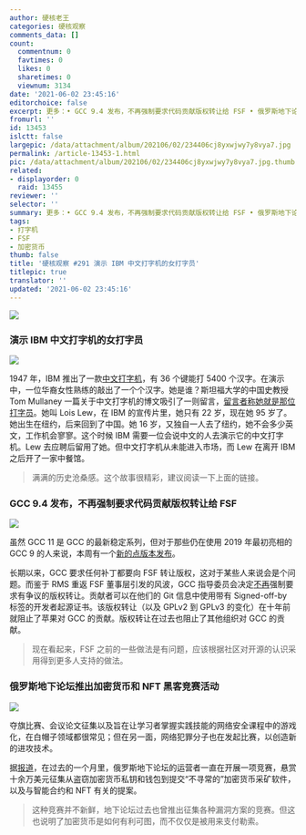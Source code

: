 ```yaml
---
author: 硬核老王
categories: 硬核观察
comments_data: []
count:
  commentnum: 0
  favtimes: 0
  likes: 0
  sharetimes: 0
  viewnum: 3134
date: '2021-06-02 23:45:16'
editorchoice: false
excerpt: 更多：• GCC 9.4 发布，不再强制要求代码贡献版权转让给 FSF • 俄罗斯地下论坛推出加密货币和 NFT 黑客竞赛活动
fromurl: ''
id: 13453
islctt: false
largepic: /data/attachment/album/202106/02/234406cj8yxwjwy7y8vya7.jpg
permalink: /article-13453-1.html
pic: /data/attachment/album/202106/02/234406cj8yxwjwy7y8vya7.jpg.thumb.jpg
related:
- displayorder: 0
  raid: 13455
reviewer: ''
selector: ''
summary: 更多：• GCC 9.4 发布，不再强制要求代码贡献版权转让给 FSF • 俄罗斯地下论坛推出加密货币和 NFT 黑客竞赛活动
tags:
- 打字机
- FSF
- 加密货币
thumb: false
title: '硬核观察 #291 演示 IBM 中文打字机的女打字员'
titlepic: true
translator: ''
updated: '2021-06-02 23:45:16'
---
```


![](/data/attachment/album/202106/02/234406cj8yxwjwy7y8vya7.jpg)


### 演示 IBM 中文打字机的女打字员


![](/data/attachment/album/202106/02/234417art8meuiwkrwutrm.jpg)


1947 年，IBM 推出了一款[中文打字机](https://zh.wikipedia.org/wiki/%E4%B8%AD%E6%96%87%E6%89%93%E5%AD%97%E6%A9%9F)，有 36 个键能打 5400 个汉字。在演示中，一位华裔女性熟练的敲出了一个个汉字。她是谁？斯坦福大学的中国史教授 Tom Mullaney 一篇关于中文打字机的博文吸引了一则留言，[留言者称她就是那位打字员](https://www.fastcompany.com/90635203/ibm-chinese-typewriter-lois-lew)。她叫 Lois Lew，在 IBM 的宣传片里，她只有 22 岁，现在她 95 岁了。她出生在纽约，后来回到了中国。她 16 岁，又独自一人去了纽约，她不会多少英文，工作机会寥寥。这个时候 IBM 需要一位会说中文的人去演示它的中文打字机。Lew 去应聘后留用了她。但中文打字机从未能进入市场，而 Lew 在离开 IBM 之后开了一家中餐馆。



> 
> 满满的历史沧桑感。这个故事很精彩，建议阅读一下上面的链接。
> 
> 
> 


### GCC 9.4 发布，不再强制要求代码贡献版权转让给 FSF


![](/data/attachment/album/202106/02/234441zs07ydp69fgps1pj.jpg)


虽然 GCC 11 是 GCC 的最新稳定系列，但对于那些仍在使用 2019 年最初亮相的 GCC 9 的人来说，本周有一个[新的点版本发布](https://gcc.gnu.org/pipermail/gcc/2021-June/236177.html)。


长期以来，GCC 要求任何补丁都要向 FSF 转让版权，这对于某些人来说会是个问题。而鉴于 RMS 重返 FSF 董事层引发的风波，GCC 指导委员会决定[不再](https://www.phoronix.com/scan.php?page=news_item&px=GCC-Drops-FSF-CA)强制要求有争议的版权转让。贡献者可以在他们的 Git 信息中使用带有 Signed-off-by 标签的开发者起源证书。该版权转让（以及 GPLv2 到 GPLv3 的变化）在十年前就阻止了苹果对 GCC 的贡献。版权转让在过去也阻止了其他组织对 GCC 的贡献。



> 
> 现在看起来，FSF 之前的一些做法是有问题，应该根据社区对开源的认识采用得到更多人支持的做法。
> 
> 
> 


### 俄罗斯地下论坛推出加密货币和 NFT 黑客竞赛活动


![](/data/attachment/album/202106/02/234459i4tkxah5hz4cfzxc.jpg)


夺旗比赛、会议论文征集以及旨在让学习者掌握实践技能的网络安全课程中的游戏化，在白帽子领域都很常见；但在另一面，网络犯罪分子也在发起比赛，以创造新的进攻技术。


据[报道](https://www.zdnet.com/article/russian-underground-forums-launch-competitions-for-cryptocurrency-hacks/)，在过去的一个月里，俄罗斯地下论坛的运营者一直在开展一项竞赛，悬赏十余万美元征集从盗窃加密货币私钥和钱包到提交“不寻常的”加密货币采矿软件，以及与智能合约和 NFT 有关的提案。



> 
> 这种竞赛并不新鲜，地下论坛过去也曾推出征集各种漏洞方案的竞赛。但这也说明了加密货币是如何有利可图，而不仅仅是被用来支付勒索。
> 
> 
>